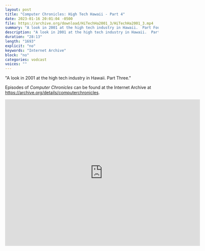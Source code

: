 ```yaml
---
layout: post
title: "Computer Chronicles: High Tech Hawaii - Part 4"
date: 2023-01-16 20:01:04 -0500
file: https://archive.org/download/HiTechHa2001_3/HiTechHa2001_3.mp4
summary: "A look in 2001 at the high tech industry in Hawaii.  Part Four."
description: "A look in 2001 at the high tech industry in Hawaii.  Part Four."
duration: "28:13"
length: "1693"
explicit: "no" 
keywords: "Internet Archive"
block: "no" 
categories: vodcast
voices: ""
---
```


"A look in 2001 at the high tech industry in Hawaii.  Part Three."

Episodes of *Computer Chronicles* can be found at the Internet Archive at <https://archive.org/details/computerchronicles>.

<iframe src="https://archive.org/embed/HiTechHa2001_3" width="640" height="480" frameborder="0" webkitallowfullscreen="true" mozallowfullscreen="true" allowfullscreen></iframe>
